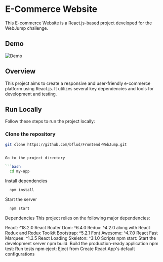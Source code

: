 # E-Commerce Website

This E-commerce Website is a React.js-based project developed for the WebJump challenge.

## Demo

![Demo](assets/image.png)

## Overview

This project aims to create a responsive and user-friendly e-commerce platform using React.js. It utilizes several key dependencies and tools for development and testing.

## Run Locally

Follow these steps to run the project locally:

### Clone the repository

```bash
git clone https://github.com/bflud/Frontend-WebJump.git


Go to the project directory

```bash
  cd my-app
```

Install dependencies

```bash
  npm install
```

Start the server

```bash
  npm start
```

Dependencies
This project relies on the following major dependencies:

React: ^18.2.0
React Router Dom: ^6.4.0
Redux: ^4.2.0 along with React Redux and Redux Toolkit
Bootstrap: ^5.2.1
Font Awesome: ^4.7.0
React Fast Marquee: ^1.3.5
React Loading Skeleton: ^3.1.0
Scripts
npm start: Start the development server
npm build: Build the production-ready application
npm test: Run tests
npm eject: Eject from Create React App's default configurations
